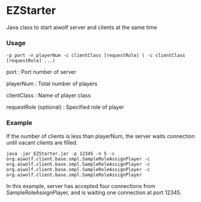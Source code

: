 # EZStarter
Java class to start aiwolf server and clients at the same time

### Usage

   ```
   -p port -n playerNum -c clientClass [requestRole] ( -c clientClass [requestRole] ...)
   ```
   
   port : Port number of server
   
   playerNum : Total number of players
   
   clientClass : Name of player class
   
   requestRole (optional) : Specified role of player

### Example

  If the number of clients is less than playerNum,
  the server waits connection until vacant clients are filled.
  
  ```
  java -jar EZStarter.jar -p 12345 -n 5 -c org.aiwolf.client.base.smpl.SampleRoleAssignPlayer -c org.aiwolf.client.base.smpl.SampleRoleAssignPlayer -c org.aiwolf.client.base.smpl.SampleRoleAssignPlayer -c org.aiwolf.client.base.smpl.SampleRoleAssignPlayer
  ```
  
  In this example, server has accepted four connections from SampleRoleAssignPlayer,
  and is waiting one connection at port 12345.

